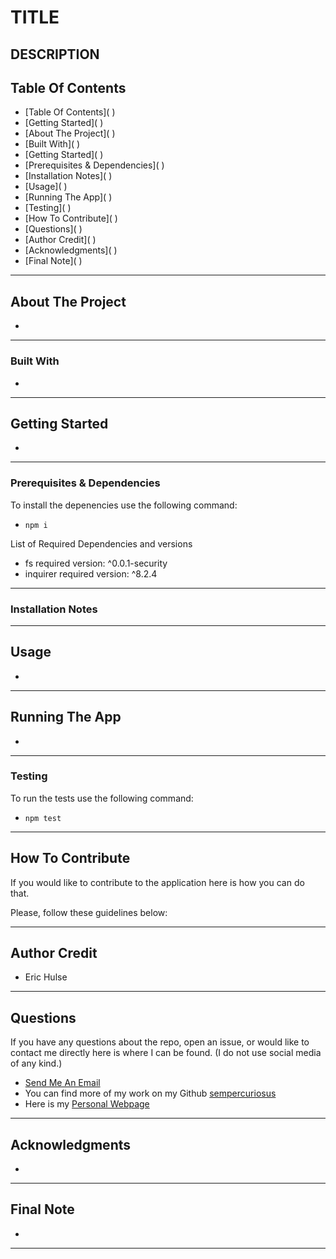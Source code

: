 
# TITLE 
DESCRIPTION
--- 

## Table Of Contents
<!-- TABLE OF CONTENTS -->
- [Table Of Contents]( <a href="#Table_Of_Contents"></a>)
- [Getting Started]( <a href="#Getting_Started"></a>)
- [About The Project]( <a href="#About_The_Project"></a>)
- [Built With]( <a href="#Built_With"></a>)
- [Getting Started]( <a href="#Getting_Started"></a>)
- [Prerequisites & Dependencies]( <a href="#Prerequisites_Dependencies"></a>)
- [Installation Notes]( <a href="#Installation_Notes"></a>)
- [Usage]( <a href="#Usage"></a>)
- [Running The App]( <a href="#Running_The_App"></a>)
- [Testing]( <a href="#Testing"></a>)
- [How To Contribute]( <a href="#How_To_Contribute"></a>)
- [Questions]( <a href="#Questions"></a>)
- [Author Credit]( <a href="#Author_Credit"></a>)
- [Acknowledgments]( <a href="#Acknowledgments"></a>)
- [Final Note]( <a href="#Final_Note"></a>)

---

## About The Project <a href="#About_The_Project"></a>
<!-- About the Project - Full Description -->
-
---



### Built With <a href="#Built_With"></a>
-
---

## Getting Started <a href="#Getting_Started"></a>
<!-- Getting Started  -->
-
---

### Prerequisites & Dependencies <a href="#Prerequisites_Dependencies"></a>
To install the depenencies use the following command:
- `npm i` 

List of Required Dependencies and versions
- fs required version: ^0.0.1-security
- inquirer required version: ^8.2.4

---

### Installation Notes <a href="#Installation_Notes"></a>

---

## Usage <a href="#Usage"></a>
<!-- Usage - What is needed to use the application? -->
-
---





## Running The App <a href="#Running_The_App"></a>
<!-- Running - What is needed to running the application? -->
-
---

### Testing <a href="#Testing"></a>
To run the tests use the following command:
- `npm test`
---

## How To Contribute <a href="#How_To_Contribute"></a>
If you would like to contribute to the application here is how you can do that. 

Please, follow these guidelines below:

---

## Author Credit <a href="#Author_Credit"></a>
- Eric Hulse
---

## Questions <a href="#Questions"></a>
If you have any questions about the repo, open an issue, or would like to contact me directly here is where I can be found.
(I do not use social media of any kind.)

  - <a href="mailto:EMAIL@HOST.COM">Send Me An Email</a>
  - You can find more of my work on my Github [sempercuriosus](https://github.com/sempercuriosus/)
  - Here is my <a href="https://sempercuriosus.github.io/PortfolioChallenge/">Personal Webpage</a>

---

## Acknowledgments <a href="#Acknowledgments"></a>
<!-- Acknowledgments -->
-
---

## Final Note <a href="#Final_Note"></a>
<!-- Final Note -->
-
---

